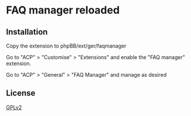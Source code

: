 # FAQ manager reloaded

## Installation

Copy the extension to phpBB/ext/ger/faqmanager

Go to "ACP" > "Customise" > "Extensions" and enable the "FAQ manager" extension.

Go to "ACP" > "General" > "FAQ Manager" and manage as desired

## License

[GPLv2](license.txt)

